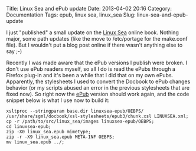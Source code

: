 Title: Linux Sea and ePub update
Date: 2013-04-02 20:16
Category: Documentation
Tags: epub, linux sea, linux_sea
Slug: linux-sea-and-epub-update

I just "published" a small update on the [Linux
Sea](http://swift.siphos.be/linux_sea) online book. Nothing major, some
path updates (like the move to /etc/portage for the make.conf file). But
I wouldn't put a blog post online if there wasn't anything else to say
;-)

Recently I was made aware that the ePub versions I publish were broken.
I don't use ePub readers myself, so all I do is read the ePubs through a
Firefox plug-in and it's been a while that I did that on my own ePubs.
Apparently, the stylesheets I used to convert the Docbook to ePub
changes behavior (or my scripts abused an error in the previous
stylesheets that are fixed now). So right now the
[ePub](http://swift.siphos.be/linux_sea/linux_sea.epub) version should
work again, and the code snippet below is what I use now to build it:

    xsltproc --stringparam base.dir linuxsea-epub/OEBPS/ /usr/share/sgml/docbook/xsl-stylesheets/epub3/chunk.xsl LINUXSEA.xml;
    cp -r /path/to/src/linux_sea/images linuxsea-epub/OEBPS;
    cd linuxsea-epub;
    zip -X0 linux_sea.epub mimetype;
    zip -r -X9 linux_sea.epub META-INF OEBPS;
    mv linux_sea.epub ../;

